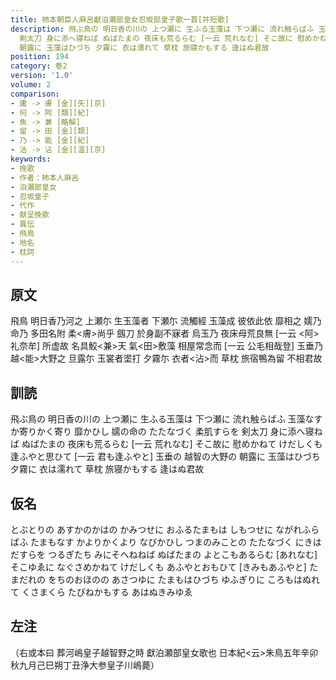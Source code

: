 ```yaml
---
title: 柿本朝臣人麻呂獻泊瀬部皇女忍坂部皇子歌一首[并短歌]
description: 飛ぶ鳥の 明日香の川の 上つ瀬に 生ふる玉藻は 下つ瀬に 流れ触らばふ 玉藻なす か寄りかく寄り 靡かひし 嬬の命の たたなづく 柔肌すらを
  剣太刀 身に添へ寝ねば ぬばたまの 夜床も荒るらむ [一云 荒れなむ] そこ故に 慰めかねて けだしくも 逢ふやと思ひて [一云 君も逢ふやと] 玉垂の 越智の大野の
  朝露に 玉藻はひづち 夕霧に 衣は濡れて 草枕 旅寝かもする 逢はぬ君故
position: 194
category: 巻2
version: '1.0'
volume: 2
comparison:
- 庸 -> 膚 [金][矢][京]
- 何 -> 阿 [類][紀]
- 魚 -> 兼 [略解]
- 留 -> 田 [金][類]
- 乃 -> 能 [金][紀]
- 沽 -> 沾 [金][温][京]
keywords:
- 挽歌
- 作者：柿本人麻呂
- 泊瀬部皇女
- 忍坂皇子
- 代作
- 献呈挽歌
- 異伝
- 飛鳥
- 地名
- 枕詞
---
```


## 原文

飛鳥 明日香乃河之 上瀬尓 生玉藻者 下瀬尓 流觸經 玉藻成 彼依此依 靡相之 嬬乃命乃 多田名附 柔<膚>尚乎 劔刀 於身副不寐者 烏玉乃 夜床母荒良無 [一云 <阿>礼奈牟] 所虚故 名具鮫<兼>天 氣<田>敷藻 相屋常念而 [一云 公毛相哉登] 玉垂乃 越<能>大野之 旦露尓 玉裳者埿打 夕霧尓 衣者<沾>而 草枕 旅宿鴨為留 不相君故

## 訓読

飛ぶ鳥の 明日香の川の 上つ瀬に 生ふる玉藻は 下つ瀬に 流れ触らばふ 玉藻なす か寄りかく寄り 靡かひし 嬬の命の たたなづく 柔肌すらを 剣太刀 身に添へ寝ねば ぬばたまの 夜床も荒るらむ [一云 荒れなむ] そこ故に 慰めかねて けだしくも 逢ふやと思ひて [一云 君も逢ふやと] 玉垂の 越智の大野の 朝露に 玉藻はひづち 夕霧に 衣は濡れて 草枕 旅寝かもする 逢はぬ君故

## 仮名

とぶとりの あすかのかはの かみつせに おふるたまもは しもつせに ながれふらばふ たまもなす かよりかくより なびかひし つまのみことの たたなづく にきはだすらを つるぎたち みにそへねねば ぬばたまの よとこもあるらむ [あれなむ] そこゆゑに なぐさめかねて けだしくも あふやとおもひて [きみもあふやと] たまだれの をちのおほのの あさつゆに たまもはひづち ゆふぎりに ころもはぬれて くさまくら たびねかもする あはぬきみゆゑ

## 左注

（右或本曰 葬河嶋皇子越智野之時 獻泊瀬部皇女歌也 日本紀<云>朱鳥五年辛卯秋九月己巳朔丁丑浄大参皇子川嶋薨）
